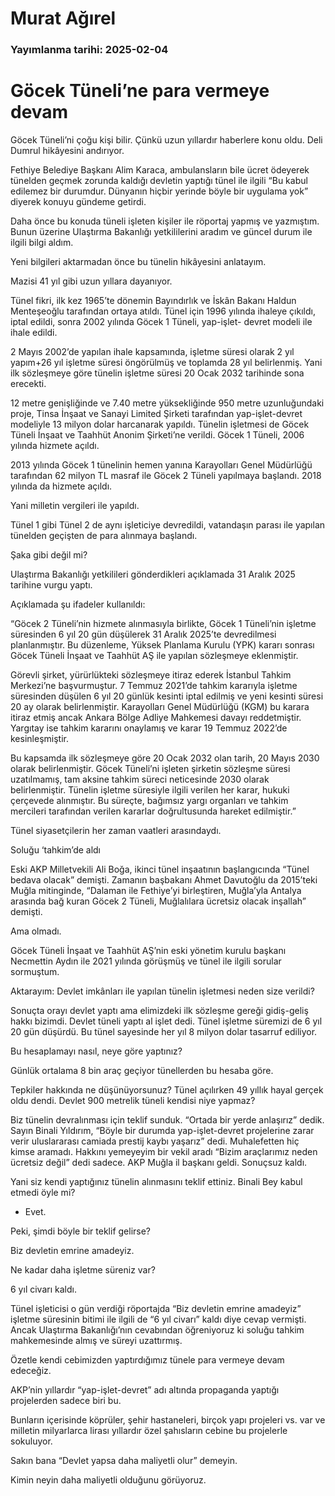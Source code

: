 # Murat Ağırel

### Yayımlanma tarihi: 2025-02-04

# Göcek Tüneli’ne para vermeye devam

Göcek Tüneli’ni çoğu kişi bilir. Çünkü uzun yıllardır haberlere konu oldu. Deli Dumrul hikâyesini andırıyor.

Fethiye Belediye Başkanı Alim Karaca, ambulansların bile ücret ödeyerek tünelden geçmek zorunda kaldığı devletin yaptığı tünel ile ilgili “Bu kabul edilemez bir durumdur. Dünyanın hiçbir yerinde böyle bir uygulama yok” diyerek konuyu gündeme getirdi.

Daha önce bu konuda tüneli işleten kişiler ile röportaj yapmış ve yazmıştım. Bunun üzerine Ulaştırma Bakanlığı yetkililerini aradım ve güncel durum ile ilgili bilgi aldım.

Yeni bilgileri aktarmadan önce bu tünelin hikâyesini anlatayım.

Mazisi 41 yıl gibi uzun yıllara dayanıyor.

Tünel fikri, ilk kez 1965’te dönemin Bayındırlık ve İskân Bakanı Haldun Menteşeoğlu tarafından ortaya atıldı. Tünel için 1996 yılında ihaleye çıkıldı, iptal edildi, sonra 2002 yılında Göcek 1 Tüneli, yap-işlet- devret modeli ile ihale edildi.

2 Mayıs 2002’de yapılan ihale kapsamında, işletme süresi olarak 2 yıl yapım+26 yıl işletme süresi öngörülmüş ve toplamda 28 yıl belirlenmiş. Yani ilk sözleşmeye göre tünelin işletme süresi 20 Ocak 2032 tarihinde sona erecekti.

12 metre genişliğinde ve 7.40 metre yüksekliğinde 950 metre uzunluğundaki proje, Tinsa İnşaat ve Sanayi Limited Şirketi tarafından yap-işlet-devret modeliyle 13 milyon dolar harcanarak yapıldı. Tünelin işletmesi de Göcek Tüneli İnşaat ve Taahhüt Anonim Şirketi’ne verildi. Göcek 1 Tüneli, 2006 yılında hizmete açıldı.

2013 yılında Göcek 1 tünelinin hemen yanına Karayolları Genel Müdürlüğü tarafından 62 milyon TL masraf ile Göcek 2 Tüneli yapılmaya başlandı. 2018 yılında da hizmete açıldı.

Yani milletin vergileri ile yapıldı.

Tünel 1 gibi Tünel 2 de aynı işleticiye devredildi, vatandaşın parası ile yapılan tünelden geçişten de para alınmaya başlandı.

Şaka gibi değil mi?

Ulaştırma Bakanlığı yetkilileri gönderdikleri açıklamada 31 Aralık 2025 tarihine vurgu yaptı.

Açıklamada şu ifadeler kullanıldı:

“Göcek 2 Tüneli’nin hizmete alınmasıyla birlikte, Göcek 1 Tüneli’nin işletme süresinden 6 yıl 20 gün düşülerek 31 Aralık 2025’te devredilmesi planlanmıştır. Bu düzenleme, Yüksek Planlama Kurulu (YPK) kararı sonrası Göcek Tüneli İnşaat ve Taahhüt AŞ ile yapılan sözleşmeye eklenmiştir.

Görevli şirket, yürürlükteki sözleşmeye itiraz ederek İstanbul Tahkim Merkezi’ne başvurmuştur. 7 Temmuz 2021’de tahkim kararıyla işletme süresinden düşülen 6 yıl 20 günlük kesinti iptal edilmiş ve yeni kesinti süresi 20 ay olarak belirlenmiştir. Karayolları Genel Müdürlüğü (KGM) bu karara itiraz etmiş ancak Ankara Bölge Adliye Mahkemesi davayı reddetmiştir. Yargıtay ise tahkim kararını onaylamış ve karar 19 Temmuz 2022’de kesinleşmiştir.

Bu kapsamda ilk sözleşmeye göre 20 Ocak 2032 olan tarih, 20 Mayıs 2030 olarak belirlenmiştir. Göcek Tüneli’ni işleten şirketin sözleşme süresi uzatılmamış, tam aksine tahkim süreci neticesinde 2030 olarak belirlenmiştir. Tünelin işletme süresiyle ilgili verilen her karar, hukuki çerçevede alınmıştır. Bu süreçte, bağımsız yargı organları ve tahkim mercileri tarafından verilen kararlar doğrultusunda hareket edilmiştir.”

Tünel siyasetçilerin her zaman vaatleri arasındaydı.

Soluğu ‘tahkim’de aldı

Eski AKP Milletvekili Ali Boğa, ikinci tünel inşaatının başlangıcında “Tünel bedava olacak” demişti. Zamanın başbakanı Ahmet Davutoğlu da 2015’teki Muğla mitinginde, “Dalaman ile Fethiye’yi birleştiren, Muğla’yla Antalya arasında bağ kuran Göcek 2 Tüneli, Muğlalılara ücretsiz olacak inşallah” demişti.

Ama olmadı.

Göcek Tüneli İnşaat ve Taahhüt AŞ’nin eski yönetim kurulu başkanı Necmettin Aydın ile 2021 yılında görüşmüş ve tünel ile ilgili sorular sormuştum.

Aktarayım: Devlet imkânları ile yapılan tünelin işletmesi neden size verildi?

Sonuçta orayı devlet yaptı ama elimizdeki ilk sözleşme gereği gidiş-geliş hakkı bizimdi. Devlet tüneli yaptı al işlet dedi. Tünel işletme süremizi de 6 yıl 20 gün düşürdü. Bu tünel sayesinde her yıl 8 milyon dolar tasarruf ediliyor.

Bu hesaplamayı nasıl, neye göre yaptınız?

Günlük ortalama 8 bin araç geçiyor tünellerden bu hesaba göre.

Tepkiler hakkında ne düşünüyorsunuz? Tünel açılırken 49 yıllık hayal gerçek oldu dendi. Devlet 900 metrelik tüneli kendisi niye yapmaz?

Biz tünelin devralınması için teklif sunduk. “Ortada bir yerde anlaşırız” dedik. Sayın Binali Yıldırım, “Böyle bir durumda yap-işlet-devret projelerine zarar verir uluslararası camiada prestij kaybı yaşarız” dedi. Muhalefetten hiç kimse aramadı. Hakkını yemeyeyim bir vekil aradı “Bizim araçlarımız neden ücretsiz değil” dedi sadece. AKP Muğla il başkanı geldi. Sonuçsuz kaldı.

Yani siz kendi yaptığınız tünelin alınmasını teklif ettiniz. Binali Bey kabul etmedi öyle mi?

- Evet.

Peki, şimdi böyle bir teklif gelirse?

Biz devletin emrine amadeyiz.

Ne kadar daha işletme süreniz var?

6 yıl civarı kaldı.

Tünel işleticisi o gün verdiği röportajda “Biz devletin emrine amadeyiz” işletme süresinin bitimi ile ilgili de “6 yıl civarı” kaldı diye cevap vermişti. Ancak Ulaştırma Bakanlığı’nın cevabından öğreniyoruz ki soluğu tahkim mahkemesinde almış ve süreyi uzattırmış.

Özetle kendi cebimizden yaptırdığımız tünele para vermeye devam edeceğiz.

AKP’nin yıllardır “yap-işlet-devret” adı altında propaganda yaptığı projelerden sadece biri bu.

Bunların içerisinde köprüler, şehir hastaneleri, birçok yapı projeleri vs. var ve milletin milyarlarca lirası yıllardır özel şahısların cebine bu projelerle sokuluyor.

Sakın bana “Devlet yapsa daha maliyetli olur” demeyin.

Kimin neyin daha maliyetli olduğunu görüyoruz.

